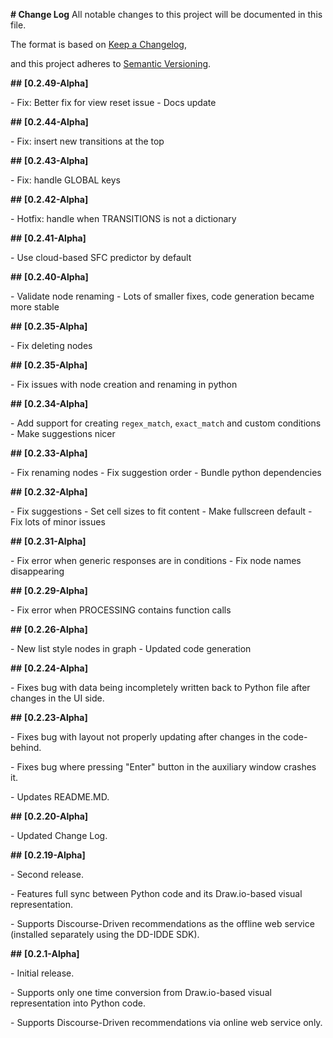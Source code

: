 **# Change Log**
All notable changes to this project will be documented in this file.

The format is based on [Keep a Changelog](https://keepachangelog.com/en/1.0.0/),

and this project adheres to [Semantic Versioning](https://semver.org/spec/v2.0.0.html).

**##** **[****0.2.49-Alpha****]**

\-  Fix: Better fix for view reset issue
\-  Docs update

**##** **[****0.2.44-Alpha****]**

\-  Fix: insert new transitions at the top

**##** **[****0.2.43-Alpha****]**

\-  Fix: handle GLOBAL keys

**##** **[****0.2.42-Alpha****]**

\-  Hotfix: handle when TRANSITIONS is not a dictionary

**##** **[****0.2.41-Alpha****]**

\-  Use cloud-based SFC predictor by default

**##** **[****0.2.40-Alpha****]**

\-  Validate node renaming
\-  Lots of smaller fixes, code generation became more stable

**##** **[****0.2.35-Alpha****]**

\-  Fix deleting nodes

**##** **[****0.2.35-Alpha****]**

\-  Fix issues with node creation and renaming in python

**##** **[****0.2.34-Alpha****]**

\-  Add support for creating `regex_match`, `exact_match` and custom conditions
\-  Make suggestions nicer

**##** **[****0.2.33-Alpha****]**

\-  Fix renaming nodes
\-  Fix suggestion order
\-  Bundle python dependencies

**##** **[****0.2.32-Alpha****]**

\-  Fix suggestions
\-  Set cell sizes to fit content
\-  Make fullscreen default
\-  Fix lots of minor issues

**##** **[****0.2.31-Alpha****]**

\-  Fix error when generic responses are in conditions
\-  Fix node names disappearing

**##** **[****0.2.29-Alpha****]**

\-  Fix error when PROCESSING contains function calls

**##** **[****0.2.26-Alpha****]**

\-  New list style nodes in graph
\-  Updated code generation

**##** **[****0.2.24-Alpha****]**

\-  Fixes bug with data being incompletely written back to Python file after changes in the UI side.

**##** **[****0.2.23-Alpha****]**

\-  Fixes bug with layout not properly updating after changes in the code-behind.

\-  Fixes bug where pressing "Enter" button in the auxiliary window crashes it.

\-  Updates README.MD.

**##** **[****0.2.20-Alpha****]**

\-  Updated Change Log.

**##** **[****0.2.19-Alpha****]**

\- Second release.

\- Features full sync between Python code and its Draw.io-based visual representation. 

\- Supports Discourse-Driven recommendations as the offline web service (installed separately using the DD-IDDE SDK).

**##** **[****0.2.1-Alpha****]**

\-  Initial release.

\- Supports only one time conversion from Draw.io-based visual representation into Python code. 

\- Supports Discourse-Driven recommendations via online web service only.
